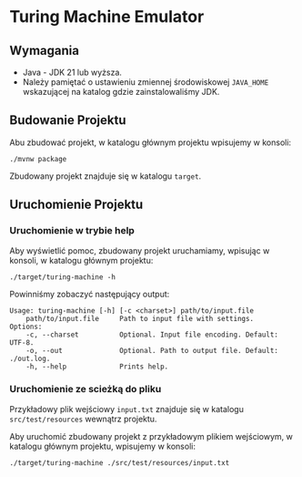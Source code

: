 # Turing Machine Emulator

## Wymagania

- Java - JDK 21 lub wyższa.
- Należy pamiętać o ustawieniu zmiennej środowiskowej `JAVA_HOME` wskazującej
      na katalog gdzie zainstalowaliśmy JDK.

## Budowanie Projektu

Abu zbudować projekt, w katalogu głównym projektu
wpisujemy w konsoli:

```shell
./mvnw package
```
Zbudowany projekt znajduje się w katalogu `target`.

## Uruchomienie Projektu

### Uruchomienie w trybie help

Aby wyświetlić pomoc, zbudowany projekt uruchamiamy, 
wpisując w konsoli, w katalogu głównym projektu:
```shell
./target/turing-machine -h
```

Powinniśmy zobaczyć następujący output:
```
Usage: turing-machine [-h] [-c <charset>] path/to/input.file
    path/to/input.file     Path to input file with settings.
Options:
    -c, --charset          Optional. Input file encoding. Default: UTF-8.
    -o, --out              Optional. Path to output file. Default: ./out.log.
    -h, --help             Prints help.
```

### Uruchomienie ze scieżką do pliku

Przykładowy plik wejściowy `input.txt` znajduje się 
w katalogu `src/test/resources` wewnątrz projektu.

Aby uruchomić zbudowany projekt z przykładowym plikiem wejściowym,
w katalogu głównym projektu, wpisujemy w konsoli:
```shell
./target/turing-machine ./src/test/resources/input.txt
```